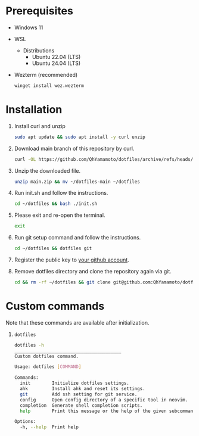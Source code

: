 # Prerequisites

- Windows 11

- WSL

  - Distributions
    - Ubuntu 22.04 (LTS)
    - Ubuntu 24.04 (LTS)

- Wezterm (recommended)

  ```sh
  winget install wez.wezterm
  ```

# Installation

1. Install curl and unzip

   ```sh
   sudo apt update && sudo apt install -y curl unzip
   ```

2. Download main branch of this repository by curl.

   ```sh
   curl -OL https://github.com/QhYamamoto/dotfiles/archive/refs/heads/main.zip
   ```

3. Unzip the downloaded file.

   ```sh
   unzip main.zip && mv ~/dotfiles-main ~/dotfiles
   ```

4. Run init.sh and follow the instructions.

   ```sh
   cd ~/dotfiles && bash ./init.sh
   ```

5. Please exit and re-open the terminal.

   ```sh
   exit
   ```

6. Run git setup command and follow the instructions.

   ```sh
   cd ~/dotfiles && dotfiles git
   ```

7. Register the public key to [your github account](https://github.com/settings/keys).

8. Remove dotfiles directory and clone the repository again via git.

   ```sh
   cd && rm -rf ~/dotfiles && git clone git@github.com:QhYamamoto/dotfiles.git
   ```

# Custom commands

Note that these commands are available after initialization.

1. `dotfiles`

   ```sh
   dotfiles -h
   ________________________________________
   Custom dotfiles command.

   Usage: dotfiles [COMMAND]

   Commands:
     init        Initialize dotfiles settings.
     ahk         Install ahk and reset its settings.
     git         Add ssh setting for git service.
     config      Open config directory of a specific tool in neovim.
     completion  Generate shell completion scripts.
     help        Print this message or the help of the given subcommand(s)

   Options:
     -h, --help  Print help
   ```
